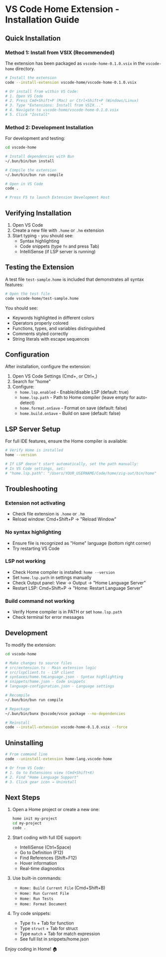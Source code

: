 # VS Code Home Extension - Installation Guide

## Quick Installation

### Method 1: Install from VSIX (Recommended)

The extension has been packaged as `vscode-home-0.1.0.vsix` in the `vscode-home` directory.

```bash
# Install the extension
code --install-extension vscode-home/vscode-home-0.1.0.vsix

# Or install from within VS Code:
# 1. Open VS Code
# 2. Press Cmd+Shift+P (Mac) or Ctrl+Shift+P (Windows/Linux)
# 3. Type "Extensions: Install from VSIX..."
# 4. Navigate to vscode-home/vscode-home-0.1.0.vsix
# 5. Click "Install"
```

### Method 2: Development Installation

For development and testing:

```bash
cd vscode-home

# Install dependencies with Bun
~/.bun/bin/bun install

# Compile the extension
~/.bun/bin/bun run compile

# Open in VS Code
code .

# Press F5 to launch Extension Development Host
```

## Verifying Installation

1. Open VS Code
2. Create a new file with `.home` or `.hm` extension
3. Start typing - you should see:
   - Syntax highlighting
   - Code snippets (type `fn` and press Tab)
   - IntelliSense (if LSP server is running)

## Testing the Extension

A test file `test-sample.home` is included that demonstrates all syntax features:

```bash
# Open the test file
code vscode-home/test-sample.home
```

You should see:
- Keywords highlighted in different colors
- Operators properly colored
- Functions, types, and variables distinguished
- Comments styled correctly
- String literals with escape sequences

## Configuration

After installation, configure the extension:

1. Open VS Code Settings (Cmd+, or Ctrl+,)
2. Search for "home"
3. Configure:
   - `home.lsp.enabled` - Enable/disable LSP (default: true)
   - `home.lsp.path` - Path to Home compiler (leave empty for auto-detect)
   - `home.format.onSave` - Format on save (default: false)
   - `home.build.onSave` - Build on save (default: false)

## LSP Server Setup

For full IDE features, ensure the Home compiler is available:

```bash
# Verify Home is installed
home --version

# If LSP doesn't start automatically, set the path manually:
# In VS Code settings, set:
# "home.lsp.path": "/Users/YOUR_USERNAME/Code/home/zig-out/bin/home"
```

## Troubleshooting

### Extension not activating
- Check file extension is `.home` or `.hm`
- Reload window: Cmd+Shift+P → "Reload Window"

### No syntax highlighting
- Ensure file is recognized as "Home" language (bottom right corner)
- Try restarting VS Code

### LSP not working
- Check Home compiler is installed: `home --version`
- Set `home.lsp.path` in settings manually
- Check Output panel: View → Output → "Home Language Server"
- Restart LSP: Cmd+Shift+P → "Home: Restart Language Server"

### Build command not working
- Verify Home compiler is in PATH or set `home.lsp.path`
- Check terminal for error messages

## Development

To modify the extension:

```bash
cd vscode-home

# Make changes to source files
# src/extension.ts - Main extension logic
# src/lspClient.ts - LSP client
# syntaxes/home.tmLanguage.json - Syntax highlighting
# snippets/home.json - Code snippets
# language-configuration.json - Language settings

# Recompile
~/.bun/bin/bun run compile

# Repackage
~/.bun/bin/bunx @vscode/vsce package --no-dependencies

# Reinstall
code --install-extension vscode-home-0.1.0.vsix --force
```

## Uninstalling

```bash
# From command line
code --uninstall-extension home-lang.vscode-home

# Or from VS Code:
# 1. Go to Extensions view (Cmd+Shift+X)
# 2. Find "Home Language Support"
# 3. Click gear icon → Uninstall
```

## Next Steps

1. Open a Home project or create a new one:
   ```bash
   home init my-project
   cd my-project
   code .
   ```

2. Start coding with full IDE support:
   - IntelliSense (Ctrl+Space)
   - Go to Definition (F12)
   - Find References (Shift+F12)
   - Hover information
   - Real-time diagnostics

3. Use built-in commands:
   - `Home: Build Current File` (Cmd+Shift+B)
   - `Home: Run Current File`
   - `Home: Run Tests`
   - `Home: Format Document`

4. Try code snippets:
   - Type `fn` + Tab for function
   - Type `struct` + Tab for struct
   - Type `match` + Tab for match expression
   - See full list in snippets/home.json

Enjoy coding in Home! 🏠

